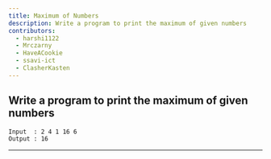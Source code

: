 ```yaml
---
title: Maximum of Numbers
description: Write a program to print the maximum of given numbers
contributors:
  - harshi1122
  - Mrczarny
  - HaveACookie
  - ssavi-ict
  - ClasherKasten
---
```


## Write a program to print the maximum of given numbers

```txt
Input  : 2 4 1 16 6
Output : 16
```

---
